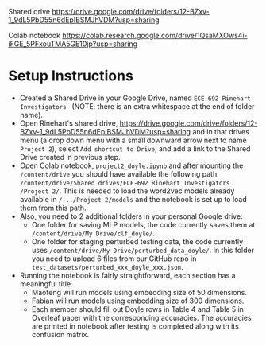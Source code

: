 Shared drive
https://drive.google.com/drive/folders/12-BZxv-1_9dL5PbD55n6dEpIBSMJhVDM?usp=sharing


Colab notebook
https://colab.research.google.com/drive/1QsaMXOws4i-iFGE_5PFxouTMA5GE10jp?usp=sharing


# Setup Instructions

* Created a Shared Drive in your Google Drive, named `ECE-692 Rinehart Investigators `
  (NOTE: there is an extra whitespace at the end of folder name).
* Open Rinehart's shared drive, https://drive.google.com/drive/folders/12-BZxv-1_9dL5PbD55n6dEpIBSMJhVDM?usp=sharing
  and in that drives menu (a drop down menu with a small downward arrow next to name `Project 2`), select `Add shortcut to Drive`, and add a link to the Shared Drive
  created in previous step.
* Open Colab notebook, `project2_doyle.ipynb` and after mounting the `/content/drive`
  you should have available the following path `/content/drive/Shared drives/ECE-692 Rinehart Investigators /Project 2/`. This is needed to load the word2vec models
  already available in `/.../Project 2/models` and the notebook is set up to
  load them from this path.
* Also, you need to 2 additional folders in your personal Google drive:
  * One folder for saving MLP models, the code currently saves them at `/content/drive/My Drive/clf_doyle/`.
  * One folder for staging perturbed testing data, the code currently uses `/content/drive/My Drive/perturbed_data_doyle/`. In this folder you need to upload 6 files
    from our GitHub repo in `test_datasets/perturbed_xxx_doyle_xxx.json`.
* Running the notebook is fairly straightforward, each section has a meaningful
  title.
  * Maofeng will run models using embedding size of 50 dimensions.
  * Fabian will run models using embedding size of 300 dimensions.
  * Each member should fill out Doyle rows in Table 4 and Table 5 in Overleaf
    paper with the corresponding accuracies. The accuracies are printed in
    notebook after testing is completed along with its confusion matrix.
